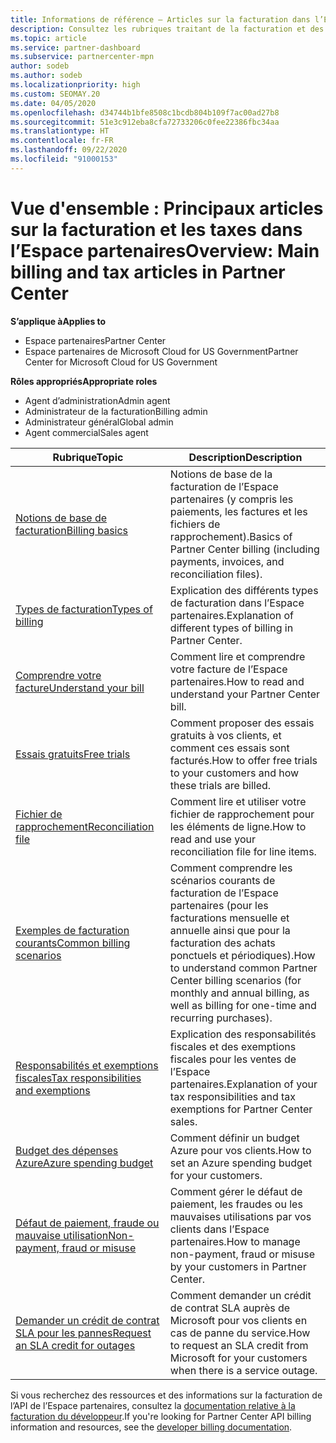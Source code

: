 ```yaml
---
title: Informations de référence – Articles sur la facturation dans l’Espace partenaires
description: Consultez les rubriques traitant de la facturation et des taxes dans l’Espace partenaires. Ces rubriques portent sur les ressources de facturation, les factures, la facturation Fournisseur de solutions Cloud et les taxes.
ms.topic: article
ms.service: partner-dashboard
ms.subservice: partnercenter-mpn
author: sodeb
ms.author: sodeb
ms.localizationpriority: high
ms.custom: SEOMAY.20
ms.date: 04/05/2020
ms.openlocfilehash: d34744b1bfe8508c1bcdb804b109f7ac00ad27b8
ms.sourcegitcommit: 51e3c912eba8cfa72733206c0fee22386fbc34aa
ms.translationtype: HT
ms.contentlocale: fr-FR
ms.lasthandoff: 09/22/2020
ms.locfileid: "91000153"
---
```

# <a name="overview-main-billing-and-tax-articles-in-partner-center"></a><span data-ttu-id="6db17-104">Vue d'ensemble : Principaux articles sur la facturation et les taxes dans l’Espace partenaires</span><span class="sxs-lookup"><span data-stu-id="6db17-104">Overview: Main billing and tax articles in Partner Center</span></span>

<span data-ttu-id="6db17-105">**S’applique à**</span><span class="sxs-lookup"><span data-stu-id="6db17-105">**Applies to**</span></span>

- <span data-ttu-id="6db17-106">Espace partenaires</span><span class="sxs-lookup"><span data-stu-id="6db17-106">Partner Center</span></span>
- <span data-ttu-id="6db17-107">Espace partenaires de Microsoft Cloud for US Government</span><span class="sxs-lookup"><span data-stu-id="6db17-107">Partner Center for Microsoft Cloud for US Government</span></span>

<span data-ttu-id="6db17-108">**Rôles appropriés**</span><span class="sxs-lookup"><span data-stu-id="6db17-108">**Appropriate roles**</span></span>

- <span data-ttu-id="6db17-109">Agent d’administration</span><span class="sxs-lookup"><span data-stu-id="6db17-109">Admin agent</span></span>
- <span data-ttu-id="6db17-110">Administrateur de la facturation</span><span class="sxs-lookup"><span data-stu-id="6db17-110">Billing admin</span></span>
- <span data-ttu-id="6db17-111">Administrateur général</span><span class="sxs-lookup"><span data-stu-id="6db17-111">Global admin</span></span>
- <span data-ttu-id="6db17-112">Agent commercial</span><span class="sxs-lookup"><span data-stu-id="6db17-112">Sales agent</span></span>

| <span data-ttu-id="6db17-113">Rubrique</span><span class="sxs-lookup"><span data-stu-id="6db17-113">Topic</span></span> | <span data-ttu-id="6db17-114">Description</span><span class="sxs-lookup"><span data-stu-id="6db17-114">Description</span></span> |
| ----- | ----------- |
| [<span data-ttu-id="6db17-115">Notions de base de facturation</span><span class="sxs-lookup"><span data-stu-id="6db17-115">Billing basics</span></span>](billing-basics.md) | <span data-ttu-id="6db17-116">Notions de base de la facturation de l’Espace partenaires (y compris les paiements, les factures et les fichiers de rapprochement).</span><span class="sxs-lookup"><span data-stu-id="6db17-116">Basics of Partner Center billing (including payments, invoices, and reconciliation files).</span></span> |
| [<span data-ttu-id="6db17-117">Types de facturation</span><span class="sxs-lookup"><span data-stu-id="6db17-117">Types of billing</span></span>](billing-different-types.md) | <span data-ttu-id="6db17-118">Explication des différents types de facturation dans l’Espace partenaires.</span><span class="sxs-lookup"><span data-stu-id="6db17-118">Explanation of different types of billing in Partner Center.</span></span> |
| [<span data-ttu-id="6db17-119">Comprendre votre facture</span><span class="sxs-lookup"><span data-stu-id="6db17-119">Understand your bill</span></span>](read-your-bill.md) | <span data-ttu-id="6db17-120">Comment lire et comprendre votre facture de l’Espace partenaires.</span><span class="sxs-lookup"><span data-stu-id="6db17-120">How to read and understand your Partner Center bill.</span></span> |
| [<span data-ttu-id="6db17-121">Essais gratuits</span><span class="sxs-lookup"><span data-stu-id="6db17-121">Free trials</span></span>](offer-your-customers-trials-of-microsoft-products.md) | <span data-ttu-id="6db17-122">Comment proposer des essais gratuits à vos clients, et comment ces essais sont facturés.</span><span class="sxs-lookup"><span data-stu-id="6db17-122">How to offer free trials to your customers and how these trials are billed.</span></span> |
| [<span data-ttu-id="6db17-123">Fichier de rapprochement</span><span class="sxs-lookup"><span data-stu-id="6db17-123">Reconciliation file</span></span>](use-the-reconciliation-files.md) | <span data-ttu-id="6db17-124">Comment lire et utiliser votre fichier de rapprochement pour les éléments de ligne.</span><span class="sxs-lookup"><span data-stu-id="6db17-124">How to read and use your reconciliation file for line items.</span></span> |
| [<span data-ttu-id="6db17-125">Exemples de facturation courants</span><span class="sxs-lookup"><span data-stu-id="6db17-125">Common billing scenarios</span></span>](common-billing-scenarios.md) | <span data-ttu-id="6db17-126">Comment comprendre les scénarios courants de facturation de l’Espace partenaires (pour les facturations mensuelle et annuelle ainsi que pour la facturation des achats ponctuels et périodiques).</span><span class="sxs-lookup"><span data-stu-id="6db17-126">How to understand common Partner Center billing scenarios (for monthly and annual billing, as well as billing for one-time and recurring purchases).</span></span> |
| [<span data-ttu-id="6db17-127">Responsabilités et exemptions fiscales</span><span class="sxs-lookup"><span data-stu-id="6db17-127">Tax responsibilities and exemptions</span></span>](tax-and-tax-exemptions.md) | <span data-ttu-id="6db17-128">Explication des responsabilités fiscales et des exemptions fiscales pour les ventes de l’Espace partenaires.</span><span class="sxs-lookup"><span data-stu-id="6db17-128">Explanation of your tax responsibilities and tax exemptions for Partner Center sales.</span></span> |
| [<span data-ttu-id="6db17-129">Budget des dépenses Azure</span><span class="sxs-lookup"><span data-stu-id="6db17-129">Azure spending budget</span></span>](set-an-azure-spending-budget-for-your-customers.md) | <span data-ttu-id="6db17-130">Comment définir un budget Azure pour vos clients.</span><span class="sxs-lookup"><span data-stu-id="6db17-130">How to set an Azure spending budget for your customers.</span></span> |
| [<span data-ttu-id="6db17-131">Défaut de paiement, fraude ou mauvaise utilisation</span><span class="sxs-lookup"><span data-stu-id="6db17-131">Non-payment, fraud or misuse</span></span>](non-payment-fraud-misuse.md) | <span data-ttu-id="6db17-132">Comment gérer le défaut de paiement, les fraudes ou les mauvaises utilisations par vos clients dans l’Espace partenaires.</span><span class="sxs-lookup"><span data-stu-id="6db17-132">How to manage non-payment, fraud or misuse by your customers in Partner Center.</span></span> |
| [<span data-ttu-id="6db17-133">Demander un crédit de contrat SLA pour les pannes</span><span class="sxs-lookup"><span data-stu-id="6db17-133">Request an SLA credit for outages</span></span>](request-credit.md) | <span data-ttu-id="6db17-134">Comment demander un crédit de contrat SLA auprès de Microsoft pour vos clients en cas de panne du service.</span><span class="sxs-lookup"><span data-stu-id="6db17-134">How to request an SLA credit from Microsoft for your customers when there is a service outage.</span></span> |

<span data-ttu-id="6db17-135">Si vous recherchez des ressources et des informations sur la facturation de l’API de l’Espace partenaires, consultez la [documentation relative à la facturation du développeur](/partner-center/develop/manage-billing).</span><span class="sxs-lookup"><span data-stu-id="6db17-135">If you're looking for Partner Center API billing information and resources, see the [developer billing documentation](/partner-center/develop/manage-billing).</span></span>